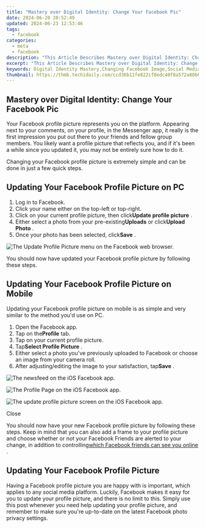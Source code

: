 ```yaml
---
title: "Mastery over Digital Identity: Change Your Facebook Pic"
date: 2024-06-20 20:52:49
updated: 2024-06-23 12:53:46
tags:
  - facebook
categories:
  - meta
  - facebook
description: "This Article Describes Mastery over Digital Identity: Change Your Facebook Pic"
excerpt: "This Article Describes Mastery over Digital Identity: Change Your Facebook Pic"
keywords: Digital Identity Mastery,Changing Facebook Image,Social Media Picture Update,Personal Branding on FB,Enhancing Online Presence,Profile Visual Evolution,User Avatar Transformation
thumbnail: https://thmb.techidaily.com/ccd36b11fe822cf8edc40f8a572a80b6d8bbf0e625e60ce40fafebff8828fa14.jpeg
---
```


## Mastery over Digital Identity: Change Your Facebook Pic

 Your Facebook profile picture represents you on the platform. Appearing next to your comments, on your profile, in the Messenger app, it really is the first impression you put out there to your friends and fellow group members. You likely want a profile picture that reflects you, and if it's been a while since you updated it, you may not be entirely sure how to do it.

 Changing your Facebook profile picture is extremely simple and can be done in just a few quick steps.

## Updating Your Facebook Profile Picture on PC

1. Log in to Facebook.
2. Click your name either on the top-left or top-right.
3. Click on your current profile picture, then click**Update profile picture** .
4. Either select a photo from your pre-existing**Uploads** or click**Upload Photo** .
5. Once your photo has been selected, click**Save** .

![The Update Profile Picture menu on the Facebook web browser.](https://static1.makeuseofimages.com/wordpress/wp-content/uploads/2022/03/facebook-pc-update-profile-pic.jpg)

 You should now have updated your Facebook profile picture by following these steps.

## Updating Your Facebook Profile Picture on Mobile

 Updating your Facebook profile picture on mobile is as simple and very similar to the method you'd use on PC.

1. Open the Facebook app.
2. Tap on the**Profile** tab.
3. Tap on your current profile picture.
4. Tap**Select Profile Picture** .
5. Either select a photo you've previously uploaded to Facebook or choose an image from your camera roll.
6. After adjusting/editing the image to your satisfaction, tap**Save** .

![The newsfeed on the iOS Facebook app.](https://static1.makeuseofimages.com/wordpress/wp-content/uploads/2022/03/IMG_6161.jpg)

![The Profile Page on the iOS Facebook app.](https://static1.makeuseofimages.com/wordpress/wp-content/uploads/2022/03/IMG_6163.jpg)

![The update profile picture screen on the iOS Facebook app.](https://static1.makeuseofimages.com/wordpress/wp-content/uploads/2022/03/IMG_6164.jpg)

Close

 You should now have your new Facebook profile picture by following these steps. Keep in mind that you can also add a frame to your profile picture and choose whether or not your Facebook Friends are alerted to your change, in addition to controlling[which Facebook friends can see you online](https://www.makeuseof.com/tag/decide-which-facebook-friends-see-you-online-and-which-dont-the-easy-way/) .

## Updating Your Facebook Profile Picture

 Having a Facebook profile picture you are happy with is important, which applies to any social media platform. Luckily, Facebook makes it easy for you to update your profile picture, and there is no limit to this. Simply use this post whenever you need help updating your profile picture, and remember to make sure you're up-to-date on the latest Facebook photo privacy settings.


<ins class="adsbygoogle"
     style="display:block"
     data-ad-format="autorelaxed"
     data-ad-client="ca-pub-7571918770474297"
     data-ad-slot="1223367746"></ins>



<ins class="adsbygoogle"
     style="display:block"
     data-ad-client="ca-pub-7571918770474297"
     data-ad-slot="8358498916"
     data-ad-format="auto"
     data-full-width-responsive="true"></ins>
